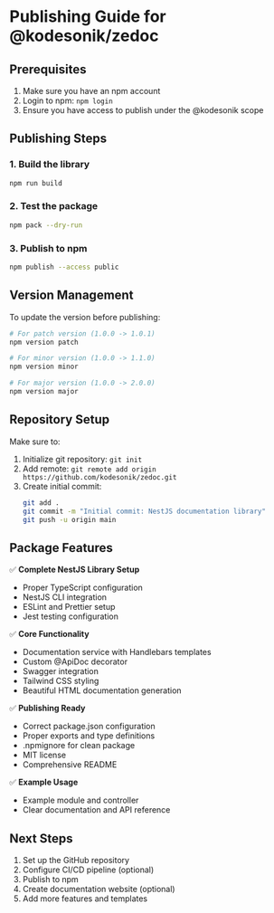 # Publishing Guide for @kodesonik/zedoc

## Prerequisites

1. Make sure you have an npm account
2. Login to npm: `npm login`
3. Ensure you have access to publish under the @kodesonik scope

## Publishing Steps

### 1. Build the library
```bash
npm run build
```

### 2. Test the package
```bash
npm pack --dry-run
```

### 3. Publish to npm
```bash
npm publish --access public
```

## Version Management

To update the version before publishing:

```bash
# For patch version (1.0.0 -> 1.0.1)
npm version patch

# For minor version (1.0.0 -> 1.1.0)
npm version minor

# For major version (1.0.0 -> 2.0.0)
npm version major
```

## Repository Setup

Make sure to:

1. Initialize git repository: `git init`
2. Add remote: `git remote add origin https://github.com/kodesonik/zedoc.git`
3. Create initial commit:
   ```bash
   git add .
   git commit -m "Initial commit: NestJS documentation library"
   git push -u origin main
   ```

## Package Features

✅ **Complete NestJS Library Setup**
- Proper TypeScript configuration
- NestJS CLI integration
- ESLint and Prettier setup
- Jest testing configuration

✅ **Core Functionality**
- Documentation service with Handlebars templates
- Custom @ApiDoc decorator
- Swagger integration
- Tailwind CSS styling
- Beautiful HTML documentation generation

✅ **Publishing Ready**
- Correct package.json configuration
- Proper exports and type definitions
- .npmignore for clean package
- MIT license
- Comprehensive README

✅ **Example Usage**
- Example module and controller
- Clear documentation and API reference

## Next Steps

1. Set up the GitHub repository
2. Configure CI/CD pipeline (optional)
3. Publish to npm
4. Create documentation website (optional)
5. Add more features and templates 